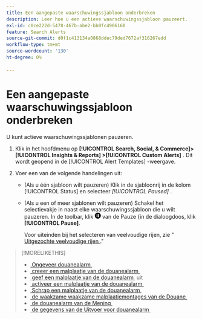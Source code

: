 ```yaml
---
title: Een aangepaste waarschuwingssjabloon onderbreken
description: Leer hoe u een actieve waarschuwingssjabloon pauzeert.
exl-id: c0ce222d-5478-467b-abe2-bb0fc4906160
feature: Search Alerts
source-git-commit: d0f1c413134a0868ddec79ded7672af316267edd
workflow-type: tm+mt
source-wordcount: '130'
ht-degree: 0%

---
```


# Een aangepaste waarschuwingssjabloon onderbreken

U kunt actieve waarschuwingssjablonen pauzeren.

1. Klik in het hoofdmenu op **[!UICONTROL Search, Social, & Commerce]> [!UICONTROL Insights & Reports] >[!UICONTROL Custom Alerts]** . Dit wordt geopend in de [!UICONTROL Alert Templates] -weergave.

1. Voer een van de volgende handelingen uit:

   * (Als u één sjabloon wilt pauzeren) Klik in de sjabloonrij in de kolom [!UICONTROL Status] en selecteer *[!UICONTROL Paused]* .

   * (Als u een of meer sjablonen wilt pauzeren) Schakel het selectievakje in naast elke waarschuwingssjabloon die u wilt pauzeren. In de toolbar, klik ![&#128279;](/help/search-social-commerce/assets/pause.png " Pauze ") van de Pauze  &lbrace;in de dialoogdoos, klik **[!UICONTROL Pause]**.

     Voor uiteinden bij het selecteren van veelvoudige rijen, zie &quot;[&#x200B; Uitgezochte veelvoudige rijen &#x200B;](/help/search-social-commerce/common-tasks/navigation-editing-selection/multiple-rows-select.md).&quot;

>[!MORELIKETHIS]
>
>* [&#x200B; Ongeveer douanealarm &#x200B;](alert-about.md)
>* [&#x200B; creeer een malplaatje van de douanealarm &#x200B;](alert-template-create.md)
>* [&#x200B; geef een malplaatje van de douanealarm &#x200B;](alert-template-edit.md) uit
>* [&#x200B; activeer een malplaatje van de douanealarm &#x200B;](alert-template-activate.md)
>* [&#x200B; Schrap een malplaatje van de douanealarm &#x200B;](alert-template-delete.md)
>* [&#x200B; de waakzame waakzame malplaatjemontages van de Douane &#x200B;](alert-template-settings.md)
>* [&#x200B; de douanealarm van de Mening &#x200B;](alert-view.md)
>* [&#x200B; de gegevens van de Uitvoer voor douanealarm &#x200B;](alert-export-data.md)
